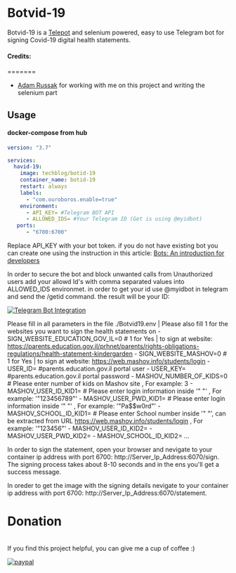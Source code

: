 # Botvid-19

Botvid-19 is a [Telepot](https://telepot.readthedocs.io/en/latest/) and selenium  powered, easy to use Telegram bot for signing Covid-19 digital health statements.


#### Credits:
=======

- [Adam Russak](https://github.com/AdamRussak) for working with me on this project and writing the selenium part


## Usage

#### docker-compose from hub
```yaml
version: "3.7"

services:
  havid-19:
    image: techblog/botid-19
    container_name: botid-19
    restart: always
    labels:
      - "com.ouroboros.enable=true"
    environment:
      - API_KEY= #Telegram BOT API
      - ALLOWED_IDS= #Your Telegram ID (Get is using @myidbot)
   ports:
      - "6700:6700"
```

Replace API_KEY with your bot token. if you do not have existing bot you can create one
using the instruction in this article:
[Bots: An introduction for developers](https://core.telegram.org/bots) 

In order to secure the bot and block unwanted calls from Unauthorized users add your allowd Id's with comma separated values into ALLOWED_IDS
environmet. in order to get your id use @myidbot in telegram and send the /getid command. the result will be your ID:

[![Telegram Bot Integration](https://raw.githubusercontent.com/t0mer/Botvid-19/master/Botvid-19.png "Telegram Bot Integration")](https://raw.githubusercontent.com/t0mer/Botvid-19/master/Botvid-19.png "Telegram Bot Integration")

Please fill in all parameters in the file ./Botvid19.env | Please also fill 1 for the websites you want to sign the health statements on
      - SIGN_WEBSITE_EDUCATION_GOV_IL=0 # 1 for Yes  | to sign at website: https://parents.education.gov.il/prhnet/parents/rights-obligations-regulations/health-statement-kindergarden
      - SIGN_WEBSITE_MASHOV=0 # 1 for Yes | to sign at website: https://web.mashov.info/students/login
      - USER_ID= #parents.education.gov.il portal user
      - USER_KEY= #parents.education.gov.il portal password
      - MASHOV_NUMBER_OF_KIDS=0 # Please enter number of kids on Mashov site , For example: 3
      - MASHOV_USER_ID_KID1= # Please enter login information inside '" "' , For example: '"123456789"'
      - MASHOV_USER_PWD_KID1= # Please enter login information inside '" "' , For example: '"Pa$$w0rd"'
      - MASHOV_SCHOOL_ID_KID1= # Please enter School number inside '" "', can be extracted from URL https://web.mashov.info/students/login , For example: '"123456"'
      - MASHOV_USER_ID_KID2=
      - MASHOV_USER_PWD_KID2=
      - MASHOV_SCHOOL_ID_KID2=
...       

In order to sign the statement, open your browser and nevigate to your container ip address with port 6700:
http://Server_Ip_Address:6070/sign.
The signing process takes about 8-10 seconds and in the ens you'll get a success message.

In oreder to get the image with the signing details nevigate to your container ip address with port 6700:
http://Server_Ip_Address:6070/statement.



# Donation
<br>
If you find this project helpful, you can give me a cup of coffee :) 

[![paypal](https://www.paypalobjects.com/en_US/i/btn/btn_donateCC_LG.gif)](https://www.paypal.com/cgi-bin/webscr?cmd=_s-xclick&hosted_button_id=8CGLEHN2NDXDE)
